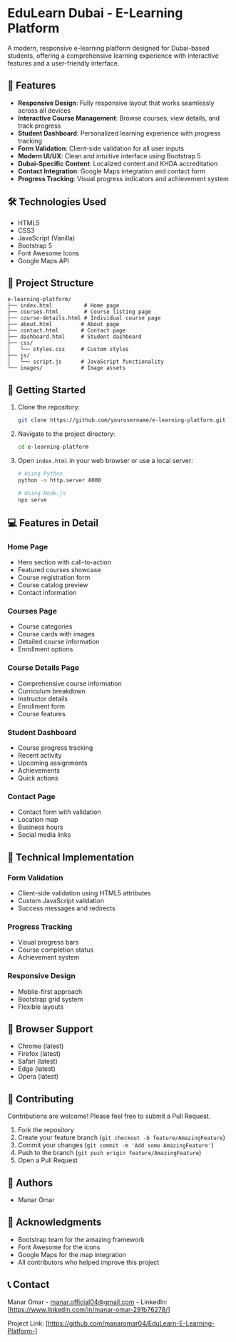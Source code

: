 # EduLearn Dubai - E-Learning Platform

A modern, responsive e-learning platform designed for Dubai-based students, offering a comprehensive learning experience with interactive features and a user-friendly interface.


## 🌟 Features

- **Responsive Design**: Fully responsive layout that works seamlessly across all devices
- **Interactive Course Management**: Browse courses, view details, and track progress
- **Student Dashboard**: Personalized learning experience with progress tracking
- **Form Validation**: Client-side validation for all user inputs
- **Modern UI/UX**: Clean and intuitive interface using Bootstrap 5
- **Dubai-Specific Content**: Localized content and KHDA accreditation
- **Contact Integration**: Google Maps integration and contact form
- **Progress Tracking**: Visual progress indicators and achievement system

## 🛠️ Technologies Used

- HTML5
- CSS3
- JavaScript (Vanilla)
- Bootstrap 5
- Font Awesome Icons
- Google Maps API

## 📁 Project Structure

```
e-learning-platform/
├── index.html          # Home page
├── courses.html        # Course listing page
├── course-details.html # Individual course page
├── about.html         # About page
├── contact.html       # Contact page
├── dashboard.html     # Student dashboard
├── css/
│   └── styles.css     # Custom styles
├── js/
│   └── script.js      # JavaScript functionality
└── images/            # Image assets
```

## 🚀 Getting Started

1. Clone the repository:
   ```bash
   git clone https://github.com/yourusername/e-learning-platform.git
   ```

2. Navigate to the project directory:
   ```bash
   cd e-learning-platform
   ```

3. Open `index.html` in your web browser or use a local server:
   ```bash
   # Using Python
   python -m http.server 8000
   
   # Using Node.js
   npx serve
   ```

## 💻 Features in Detail

### Home Page
- Hero section with call-to-action
- Featured courses showcase
- Course registration form
- Course catalog preview
- Contact information

### Courses Page
- Course categories
- Course cards with images
- Detailed course information
- Enrollment options

### Course Details Page
- Comprehensive course information
- Curriculum breakdown
- Instructor details
- Enrollment form
- Course features

### Student Dashboard
- Course progress tracking
- Recent activity
- Upcoming assignments
- Achievements
- Quick actions

### Contact Page
- Contact form with validation
- Location map
- Business hours
- Social media links

## 🔧 Technical Implementation

### Form Validation
- Client-side validation using HTML5 attributes
- Custom JavaScript validation
- Success messages and redirects

### Progress Tracking
- Visual progress bars
- Course completion status
- Achievement system

### Responsive Design
- Mobile-first approach
- Bootstrap grid system
- Flexible layouts

## 📱 Browser Support

- Chrome (latest)
- Firefox (latest)
- Safari (latest)
- Edge (latest)
- Opera (latest)

## 🤝 Contributing

Contributions are welcome! Please feel free to submit a Pull Request.

1. Fork the repository
2. Create your feature branch (`git checkout -b feature/AmazingFeature`)
3. Commit your changes (`git commit -m 'Add some AmazingFeature'`)
4. Push to the branch (`git push origin feature/AmazingFeature`)
5. Open a Pull Request


## 👥 Authors

- Manar Omar 

## 🙏 Acknowledgments

- Bootstrap team for the amazing framework
- Font Awesome for the icons
- Google Maps for the map integration
- All contributors who helped improve this project

## 📞 Contact

Manar Omar - manar.official04@gmail.com - LinkedIn: [https://www.linkedin.com/in/manar-omar-291b76278/]

Project Link: [https://github.com/manaromar04/EduLearn-E-Learning-Platform-]
